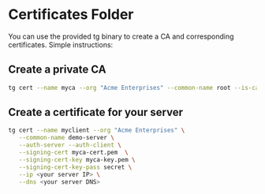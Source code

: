 # Certificates Folder

You can use the provided tg binary to create a CA and corresponding
certificates. Simple instructions:

## Create a private CA

```bash
tg cert --name myca --org "Acme Enterprises" --common-name root --is-ca --pass secret
```

## Create a certificate for your server

```bash
tg cert --name myclient --org "Acme Enterprises" \
   --common-name demo-server \
   --auth-server --auth-client \
   --signing-cert myca-cert.pem  \
   --signing-cert-key myca-key.pem \
   --signing-cert-key-pass secret \
   --ip <your server IP> \
   --dns <your server DNS>
```